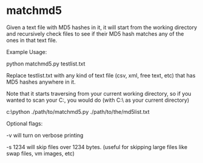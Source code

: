 matchmd5
========

Given a text file with MD5 hashes in it, it will start from the working directory and recursively check files to see if their MD5 hash matches any of the ones in that text file.


Example Usage:

python matchmd5.py testlist.txt

Replace testlist.txt with any kind of text file (csv, xml, free text, etc) that has MD5 hashes anywhere in it.

Note that it starts traversing from your current working directory, so if you wanted to scan your C:\, you would do (with C:\ as your current directory)

c:\python ./path/to/matchmd5.py ./path/to/the/md5list.txt

Optional flags:

-v will turn on verbose printing

-s 1234 will skip files over 1234 bytes. (useful for skipping large files like swap files,  vm images, etc)
